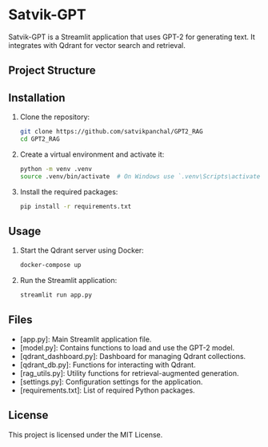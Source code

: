# Satvik-GPT

Satvik-GPT is a Streamlit application that uses GPT-2 for generating text. It integrates with Qdrant for vector search and retrieval.

## Project Structure


## Installation

1. Clone the repository:
    ```sh
    git clone https://github.com/satvikpanchal/GPT2_RAG
    cd GPT2_RAG
    ```

2. Create a virtual environment and activate it:
    ```sh
    python -m venv .venv
    source .venv/bin/activate  # On Windows use `.venv\Scripts\activate`
    ```

3. Install the required packages:
    ```sh
    pip install -r requirements.txt
    ```

## Usage

1. Start the Qdrant server using Docker:
    ```sh
    docker-compose up
    ```

2. Run the Streamlit application:
    ```sh
    streamlit run app.py
    ```

## Files

- [app.py]: Main Streamlit application file.
- [model.py]: Contains functions to load and use the GPT-2 model.
- [qdrant_dashboard.py]: Dashboard for managing Qdrant collections.
- [qdrant_db.py]: Functions for interacting with Qdrant.
- [rag_utils.py]: Utility functions for retrieval-augmented generation.
- [settings.py]: Configuration settings for the application.
- [requirements.txt]: List of required Python packages.

## License

This project is licensed under the MIT License.